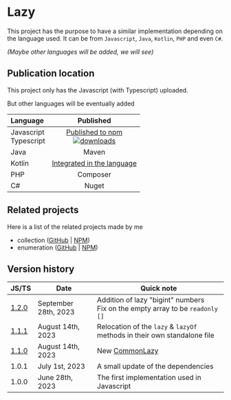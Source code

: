 # Lazy

This project has the purpose to have a similar implementation depending on the language used.
It can be from `Javascript`, `Java`, `Kotlin`, `PHP` and even `C#`.

_(Maybe other languages will be added, we will see)_

## Publication location

This project only has the Javascript (with Typescript) uploaded.

But other languages will be eventually added

| Language                  |                                                                                            Published                                                                                            |
|:--------------------------|:-----------------------------------------------------------------------------------------------------------------------------------------------------------------------------------------------:|
| Javascript<br/>Typescript | [Published to npm](https://www.npmjs.com/package/@joookiwi/lazy)<br/>[![downloads](https://img.shields.io/npm/dt/@joookiwi/lazy.svg)](https://npm-stat.com/charts.html?package=@joookiwi/lazy)  |
| Java                      |                                                                                              Maven                                                                                              |
| Kotlin                    |                                            [Integrated in the language](https://kotlinlang.org/docs/delegated-properties.html#observable-properties)                                            |
| PHP                       |                                                                                            Composer                                                                                             |
| C#                        |                                                                                              Nuget                                                                                              |

## Related projects

Here is a list of the related projects made by me
 - collection ([GitHub](https://github.com/joooKiwi/collection) | [NPM](https://www.npmjs.com/package/@joookiwi/collection))
 - enumeration ([GitHub](https://github.com/joooKiwi/enumeration) | [NPM](https://www.npmjs.com/package/@joookiwi/enumerable))

## Version history

| JS/TS                                                            | Date                 | Quick note                                                                                |
|------------------------------------------------------------------|----------------------|-------------------------------------------------------------------------------------------|
| [1.2.0](https://github.com/joooKiwi/lazy/releases/tag/v1.2.0-js) | September 28th, 2023 | Addition of lazy "bigint" numbers<br/>Fix on the empty array to be `readonly []`          |
| [1.1.1](https://github.com/joooKiwi/lazy/releases/tag/v1.1.1-js) | August 14th, 2023    | Relocation of the `lazy` & `lazyOf` methods in their own standalone file                  |
| [1.1.0](https://github.com/joooKiwi/lazy/releases/tag/v1.1.0-js) | August 14th, 2023    | New [CommonLazy](https://github.com/joooKiwi/lazy/blob/main/javascript/src/CommonLazy.ts) |
| 1.0.1                                                            | July 1st, 2023       | A small update of the dependencies                                                        |
| 1.0.0                                                            | June 28th, 2023      | The first implementation used in Javascript                                               |
